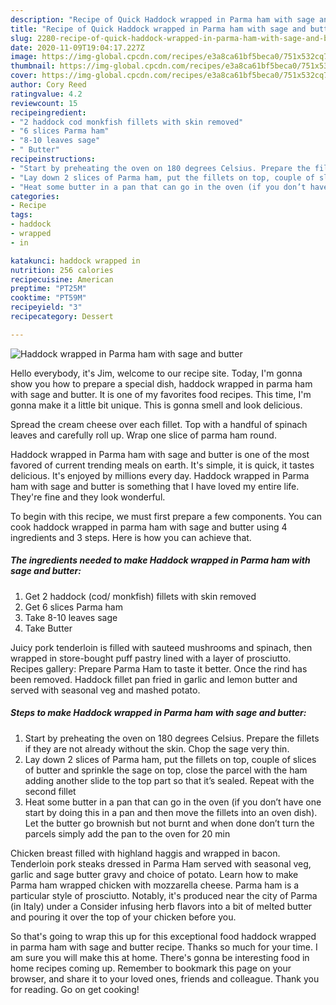 ```yaml
---
description: "Recipe of Quick Haddock wrapped in Parma ham with sage and butter"
title: "Recipe of Quick Haddock wrapped in Parma ham with sage and butter"
slug: 2280-recipe-of-quick-haddock-wrapped-in-parma-ham-with-sage-and-butter
date: 2020-11-09T19:04:17.227Z
image: https://img-global.cpcdn.com/recipes/e3a8ca61bf5beca0/751x532cq70/haddock-wrapped-in-parma-ham-with-sage-and-butter-recipe-main-photo.jpg
thumbnail: https://img-global.cpcdn.com/recipes/e3a8ca61bf5beca0/751x532cq70/haddock-wrapped-in-parma-ham-with-sage-and-butter-recipe-main-photo.jpg
cover: https://img-global.cpcdn.com/recipes/e3a8ca61bf5beca0/751x532cq70/haddock-wrapped-in-parma-ham-with-sage-and-butter-recipe-main-photo.jpg
author: Cory Reed
ratingvalue: 4.2
reviewcount: 15
recipeingredient:
- "2 haddock cod monkfish fillets with skin removed"
- "6 slices Parma ham"
- "8-10 leaves sage"
- " Butter"
recipeinstructions:
- "Start by preheating the oven on 180 degrees Celsius. Prepare the fillets if they are not already without the skin. Chop the sage very thin."
- "Lay down 2 slices of Parma ham, put the fillets on top, couple of slices of butter and sprinkle the sage on top, close the parcel with the ham adding another slide to the top part so that it’s sealed. Repeat with the second fillet"
- "Heat some butter in a pan that can go in the oven (if you don’t have one start by doing this in a pan and then move the fillets into an oven dish). Let the butter go brownish but not burnt and when done don’t turn the parcels simply add the pan to the oven for 20 min"
categories:
- Recipe
tags:
- haddock
- wrapped
- in

katakunci: haddock wrapped in 
nutrition: 256 calories
recipecuisine: American
preptime: "PT25M"
cooktime: "PT59M"
recipeyield: "3"
recipecategory: Dessert

---
```



![Haddock wrapped in Parma ham with sage and butter](https://img-global.cpcdn.com/recipes/e3a8ca61bf5beca0/751x532cq70/haddock-wrapped-in-parma-ham-with-sage-and-butter-recipe-main-photo.jpg)

Hello everybody, it's Jim, welcome to our recipe site. Today, I'm gonna show you how to prepare a special dish, haddock wrapped in parma ham with sage and butter. It is one of my favorites food recipes. This time, I'm gonna make it a little bit unique. This is gonna smell and look delicious.

Spread the cream cheese over each fillet. Top with a handful of spinach leaves and carefully roll up. Wrap one slice of parma ham round.

Haddock wrapped in Parma ham with sage and butter is one of the most favored of current trending meals on earth. It's simple, it is quick, it tastes delicious. It's enjoyed by millions every day. Haddock wrapped in Parma ham with sage and butter is something that I have loved my entire life. They're fine and they look wonderful.


To begin with this recipe, we must first prepare a few components. You can cook haddock wrapped in parma ham with sage and butter using 4 ingredients and 3 steps. Here is how you can achieve that.

<!--inarticleads1-->

##### The ingredients needed to make Haddock wrapped in Parma ham with sage and butter:

1. Get 2 haddock (cod/ monkfish) fillets with skin removed
1. Get 6 slices Parma ham
1. Take 8-10 leaves sage
1. Take  Butter


Juicy pork tenderloin is filled with sauteed mushrooms and spinach, then wrapped in store-bought puff pastry lined with a layer of prosciutto. Recipes gallery: Prepare Parma Ham to taste it better. Once the rind has been removed. Haddock fillet pan fried in garlic and lemon butter and served with seasonal veg and mashed potato. 

<!--inarticleads2-->

##### Steps to make Haddock wrapped in Parma ham with sage and butter:

1. Start by preheating the oven on 180 degrees Celsius. Prepare the fillets if they are not already without the skin. Chop the sage very thin.
1. Lay down 2 slices of Parma ham, put the fillets on top, couple of slices of butter and sprinkle the sage on top, close the parcel with the ham adding another slide to the top part so that it’s sealed. Repeat with the second fillet
1. Heat some butter in a pan that can go in the oven (if you don’t have one start by doing this in a pan and then move the fillets into an oven dish). Let the butter go brownish but not burnt and when done don’t turn the parcels simply add the pan to the oven for 20 min


Chicken breast filled with highland haggis and wrapped in bacon. Tenderloin pork steaks dressed in Parma Ham served with seasonal veg, garlic and sage butter gravy and choice of potato. Learn how to make Parma ham wrapped chicken with mozzarella cheese. Parma ham is a particular style of prosciutto. Notably, it&#39;s produced near the city of Parma (in Italy) under a Consider infusing herb flavors into a bit of melted butter and pouring it over the top of your chicken before you. 

So that's going to wrap this up for this exceptional food haddock wrapped in parma ham with sage and butter recipe. Thanks so much for your time. I am sure you will make this at home. There's gonna be interesting food in home recipes coming up. Remember to bookmark this page on your browser, and share it to your loved ones, friends and colleague. Thank you for reading. Go on get cooking!
